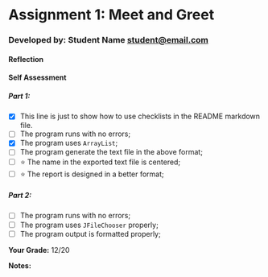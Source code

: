 # Assignment 1: Meet and Greet
[//]: <> (replace the following line with your info)
### Developed by: Student Name <student@email.com>

#### Reflection
[//]: <> (share your thoughts on the assignment, things you learnt and would like to remember when you look back at this assignment)


#### Self Assessment
##### Part 1:
- [x] This line is just to show how to use checklists in the README markdown file.
- [ ] The program runs with no errors;
- [X] The program uses `ArrayList`;
- [ ] The program generate the text file in the above format;
- [ ] ⭐️ The name in the exported text file is centered;
- [ ] ️️⭐️ The report is designed in a better format;

##### Part 2:
- [ ] The program runs with no errors;
- [ ] The program uses `JFileChooser` properly;
- [ ] The program output is formatted properly;

**Your Grade:** 12/20

**Notes:**